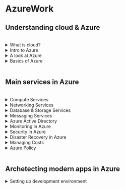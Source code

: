 # AzureWork


## Understanding cloud & Azure

<br>

<details>
<summary>What is cloud?</summary>

Cloud computing is the delivery of computing services over the internet. Computing services include common IT infrastructure such as virtual machines, storage, databases, and networking. There are many other new & hybrid services as well.
Cloud computing is the delivery of computing services over the internet. Computing services include common IT infrastructure such as virtual machines, storage, databases, and networking. Cloud computing falls under OpEx because cloud computing operates on a consumption-based model.
<ul>
 <li>Cloud Model types <br>
  Public: (Azure, AWS, GCP)  <br>
  Private: (VMWare, RedHat OpenShift, Azure Stack) <br>
  Hybrid: (Azure Arc, AWS Outposts)
 </li>
 <li>Cloud Service types (IAAS, PAAS, SAAS)</li>
 </ul>

</details>

<details>
<summary>Intro to Azure</summary>
Azure is the public cloud offering from Microsoft. It provides more than 100 services that enable you to do everything from running your existing applications on virtual machines to exploring new software tools & services (Containerization, Blockchain, ML, AI, IOT etc). <br> <br>
As cloud is just another computer that multiple users are accessing through the internet. Cloud vendors make use of economies of scale & global reach to profit through their online computing services. Azure has the biggest set of data centers(Zones) spread across Regions which are further part of different geographies across the Globe. <br> <br>
Find the latest Global infrastructure of Azure below. <br> 
https://infrastructuremap.microsoft.com/explore <br> <br>
A list of all cloud services provided by Azure can be found below. <br>
https://azure.microsoft.com/en-in/products/ 
<br>
 
</details>

<details>
<summary>A look at Azure</summary>
To create and use Azure services, you need an Azure subscription. After you've created an Azure account, you're free to create additional subscriptions. After you've created an Azure subscription, you can start creating Azure resources within each subscription. Creation of resources & other operations can also be performed either from the Azure Cloud Shell on the portal or you can download it to your local. Portal can be accessed from below link. <br>
https://www.portal.azure.com
<br>
 
</details>

<details>
<summary>Basics of Azure</summary>
The physical infrastructure for Azure starts with datacenters. Conceptually, the datacenters are the same as large corporate datacenters. They’re facilities with resources arranged in racks, with dedicated power, cooling, and networking infrastructure. <br>
 
As a global cloud provider, Azure has datacenters around the world. However, these individual datacenters aren’t directly accessible. Datacenters are grouped into Azure Regions or Azure Availability Zones that are designed to help you achieve resiliency and reliability for your business-critical workloads. <br>
 
A region is a geographical area on the planet that contains at least one, but potentially multiple datacenters that are nearby and networked together with a low-latency network. When you deploy a resource in Azure, you'll often need to choose the region where you want your resource deployed. <br>
 
You can use availability zones to run mission-critical applications and build high-availability into your application architecture by co-locating your compute, storage, networking, and data resources within an availability zone and replicating in other availability zones. Keep in mind that there could be a cost to duplicating your services and transferring data between availability zones. <br>
 
Also, most Azure regions are paired with another region within the same geography (such as US, Europe, or Asia) at least 300 miles away. This approach allows for the replication of resources across a geography that helps reduce the likelihood of interruptions because of events such as natural disasters, civil unrest, power outages, or physical network outages that affect an entire region.
</details>
<br>

## Main services in Azure

<br>

<details>
<summary>Compute Services</summary>
<ul> <br>
 <li>Virtual Machines</li> 
 Provides a virtual server running on a physical server by utilizing physical hardware and sharing resources using virtualization. It is a regular server that can be accessed using RDP or SSH protocols. Virtual machines can be created using below steps: <br> <br>
 
 1. Go to pricing calculator & add a VM. Check the price it is taking. <br>
 2. To create a VM in Azure navigate to Home > Virtual machine <br>
 3. After creating VM you can connect to it using RDP or SSH thorugh its public IP. <br>
 4. Even after the VM is stopped, it keeps on incurring cost due to resources (Disk, IP, Storage). <br>
 5. Thus the reosurce group / all the resources of VM need to be deleted to prevent cost consumption. <br>
 6. Ways to reduce VM costs (Auto shutdown, Reserved Instance, Spot Instances, Disk optimization). <br>
 7. While creating the VM make sure to configure it for high availability, low cost consumption & download its ARM template. <br>
 8. An ARM template is a JSON file that can be exported, modified, uploaded & deployed. <br>
 9. If you run Azure Cloud Shell, a storage account under a default resource group would get created for cloud shell. <br>
 10. Upload your ARM templates to the file share of cloud shell & run command "az deployment group create --resource-group First-rg --template-file template.json --parameters parameters.json" inside the folder in cloud shell. <br>
 11. VM scale set is a group of seperate VMs sharing the same image. They can be used with load balancers to handle unpredictable load.<br>
 12. Shutdown the VMs when not in use.<br>
 
 <li>App Services</li>
 App Services provide a fully managed web hosting for websites. Microsoft manages the hosting & security for the hosted application. We just need to publish and run the app service. There is no access to the underlying servers. App service integrates with many source control & devops engine. It supports platforms like .NET, Nodejs, PHP, Java, Python etc. It can host web apps, web apis & web jobs. It is extremely easy to deploy. <br>
 1. Check the pricing for the app service at https://azure.microsoft.com/en-us/pricing/details/app-service/windows/#pricing <br>
 2. To create App Service in Azure navigate to Home > App Service <br>
 3. After creating the app service, the published files can be deployed and the working application can be accessed from url.<br>
 4. Go to VS Code & use command "dotnet publish -o publish". Right click on the publish folder select deploy to Web App. This option is present due to Azure Web App  extension. <br>
 5. <br>
 
 <li>AKS</li>
 <li>Azure Functions</li>
 </ul>
</details>

<details>
<summary>Networking Services</summary>
<br>
 
</details>

<details>
<summary>Database & Storage Services</summary>
<br>
 
</details>

<details>
<summary>Messaging Services</summary>
<br>
 
</details>


<details>
<summary>Azure Active Directory</summary>
<br>
 
</details>


<details>
<summary>Monitoring in Azure</summary>
<br>
 
</details>


<details>
<summary>Security in Azure</summary>
<br>
 
</details>


<details>
<summary>Disaster Recovery in Azure</summary>
<br>
 
</details>

<details>
<summary>Managing Costs</summary>
 
Almost everything in the cloud costs money. Cloud has below pricing models:
 <ul>
 <li>Per resource (VMs)</li>
 <li>Per consumption (Function apps)</li>
 <li>Reservations (Reserved instances)</li>
  </ul>
  Before allocating resources,always calculate their prices in pricing calculator.
  https://azure.microsoft.com/en-in/pricing/calculator/ 
  <br>
To do budgeting in Azure navigate to
Home > Cost Management + Billing  > Cost Management > Budgets <br>
Here you can describe your Annual/Monthly budget & can set alerts based on the threshold of thebudget.
 
<br>
 
</details>

<details>
<summary>Azure Policy</summary>
<br>
 
</details>


<br>

## Archetecting modern apps in Azure


<details>
<summary>Setting up development environment</summary>
 
 <ol>
 <li>Install .NET SDK</li>
 <li>Install VS Code</li>
 <li>Install extensions, Azure account & Azure App Services</li>
 <li>Use command dotnet run to run the application on localhost</li>
 <li>Use command dotnet publish -o publish to publish the application</li>
 <li>To set up IIS server connect to Windows VM using RDP. Using server manager dashboard in server roles install "Web Server (IIS)". Also install dotnet hosting bundle to host dotnet applications. Publish your application and add site in IIS.</li>
 <li>To set up linux server connect to Ubuntu VM using SSH(Putty). Use command "Sudo apt install git", "Sudo apt update", "Sudo apt install nodejs". Git clone the api to be hosted & use command "sudo apt install npm", "npm start".</li>
 </ol>

 </details>

